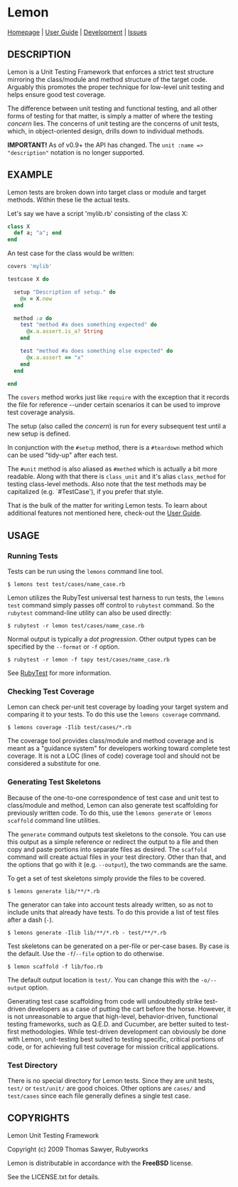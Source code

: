 # Lemon

[Homepage](http://rubyworks.github.com/lemon) |
[User Guide](http://wiki.github.com/rubyworks/lemon) |
[Development](http://github.com/rubyworks/lemon) |
[Issues](http://github.com/rubyworks/lemon/issues)


## DESCRIPTION

Lemon is a Unit Testing Framework that enforces a strict test structure mirroring the class/module and method structure of the target code. Arguably this promotes the proper technique for low-level unit testing and helps ensure good test coverage.

The difference between unit testing and functional testing, and all other forms of testing for that matter, is simply a matter of where the testing *concern* lies. The concerns of unit testing are the concerns of unit tests, which, in object-oriented design, drills down to individual methods.

**IMPORTANT!** As of v0.9+ the API has changed. The `unit :name => "description"` notation is no longer supported.


## EXAMPLE

Lemon tests are broken down into target class or module and target methods.
Within these lie the actual tests.

Let's say we have a script 'mylib.rb' consisting of the class X:

``` ruby
class X
  def a; "a"; end
end
```

An test case for the class would be written:

``` ruby
covers 'mylib'

testcase X do

  setup "Description of setup." do
    @x = X.new
  end

  method :a do
    test "method #a does something expected" do
      @x.a.assert.is_a? String
    end

    test "method #a does something else expected" do
      @x.a.assert == "x"
    end
  end

end
```

The `covers` method works just like `require` with the exception that it records the file for reference --under certain scenarios it can be used to improve test coverage analysis.

The setup (also called the *concern*) is run for every subsequent test until a new setup is defined.

In conjunction with the `#setup` method, there is a `#teardown` method which can be used "tidy-up" after each test.

The `#unit` method is also aliased as `#methed` which is actually a bit more readable. Along with that there is `class_unit` and it's alias `class_method` for testing class-level methods. Also note that the test methods may be capitalized (e.g. `#TestCase'), if you prefer that style.

That is the bulk of the matter for writing Lemon tests. To learn about additional features not mentioned here, check-out the [User Guide](http://wiki.github.com/rubyworks/lemon).


## USAGE

### Running Tests

Tests can be run using the `lemons` command line tool.

    $ lemons test test/cases/name_case.rb

Lemon utilizes the RubyTest universal test harness to run tests, the `lemons test` command simply passes off control to `rubytest` command. So the `rubytest` command-line utility can also be used directly:

    $ rubytest -r lemon test/cases/name_case.rb

Normal output is typically a _dot progression_. Other output types can be specified by the `--format` or `-f` option.

    $ rubytest -r lemon -f tapy test/cases/name_case.rb

See [RubyTest](http://rubyworks.github.com/rubytest) for more information.

### Checking Test Coverage

Lemon can check per-unit test coverage by loading your target system and comparing it to your tests. To do this use the `lemons coverage` command.

    $ lemons coverage -Ilib test/cases/*.rb

The coverage tool provides class/module and method coverage and is meant as a "guidance system" for developers working toward complete test coverage. It is not a LOC (lines of code) coverage tool and should not be considered a substitute for one.

### Generating Test Skeletons

Because of the one-to-one correspondence of test case and unit test to class/module and method, Lemon can also generate test scaffolding for previously written code. To do this, use the `lemons generate` or `lemons scaffold` command line utilities. 

The `generate` command outputs test skeletons to the console. You can use this output as a simple reference or redirect the output to a file and then copy and paste portions into separate files as desired. The `scaffold` command will create actual files in your test directory. Other than that, and the options that go with it (e.g. `--output`), the two commands are the same.

To get a set of test skeletons simply provide the files to be covered.

    $ lemons generate lib/**/*.rb

The generator can take into account tests already written, so as not to include units that already have tests. To do this provide a list of test files after a dash (`-`).

    $ lemons generate -Ilib lib/**/*.rb - test/**/*.rb

Test skeletons can be generated on a per-file or per-case bases. By case is the default. Use the `-f`/`--file` option to do otherwise.

    $ lemon scaffold -f lib/foo.rb

The default output location is `test/`. You can change this with the `-o/--output` option.

Generating test case scaffolding from code will undoubtedly strike test-driven developers as a case of putting the cart before the horse. However, it is not unreasonable to argue that high-level, behavior-driven, functional testing frameworks, such as Q.E.D. and Cucumber, are better suited to test-first methodologies. While test-driven development can obviously be done with Lemon, unit-testing best suited to testing specific, critical portions of code, or for achieving full test coverage for mission critical applications.

### Test Directory

There is no special directory for Lemon tests. Since they are unit tests, `test/` or `test/unit/` are good choices. Other options are `cases/` and `test/cases` since each file generally defines a single test case.


## COPYRIGHTS

Lemon Unit Testing Framework

Copyright (c) 2009 Thomas Sawyer, Rubyworks

Lemon is distributable in accordance with the **FreeBSD** license.

See the LICENSE.txt for details.
